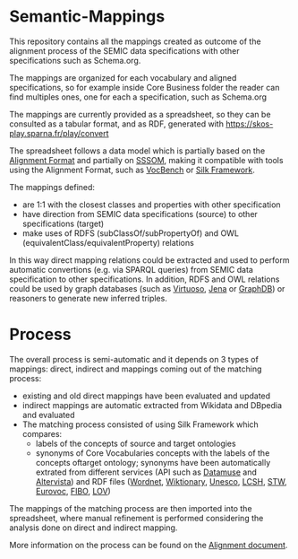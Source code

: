 # Semantic-Mappings

This repository contains all the mappings created as outcome of the alignment process of the SEMIC data specifications with other specifications such as Schema.org.

The mappings are organized for each vocabulary and aligned specifications, so for example inside Core Business folder the reader can find multiples ones, one for each a specification, such as Schema.org

The mappings are currently provided as a spreadsheet, so they can be consulted as a tabular format, and as RDF, generated with https://skos-play.sparna.fr/play/convert

The spreadsheet follows a data model which is partially based on the [Alignment Format](https://moex.gitlabpages.inria.fr/alignapi/format.html) and partially on [SSSOM](https://mapping-commons.github.io/sssom/Mapping/), making it compatible with tools using the Alignment Format, such as [VocBench](https://vocbench.uniroma2.it/) or [Silk Framework](http://silkframework.org/).

The mappings defined:
 * are 1:1 with the closest classes and properties with other specification
 * have direction from SEMIC data specifications (source) to other specifications (target)
 * make uses of RDFS (subClassOf/subPropertyOf) and OWL (equivalentClass/equivalentProperty) relations

In this way direct mapping relations could be extracted and used to perform automatic convertions (e.g. via SPARQL queries) from SEMIC data specification to other specifications. In addition, RDFS and OWL relations could be used by graph databases (such as [Virtuoso](https://docs.openlinksw.com/virtuoso/rdfsparqlruleintro/), [Jena](https://jena.apache.org/documentation/inference/) or [GraphDB](https://graphdb.ontotext.com/documentation/10.0/reasoning.html#predefined-rulesets)) or reasoners to generate new inferred triples.

# Process

The overall process is semi-automatic and it depends on 3 types of mappings: direct, indirect and mappings coming out of the matching process:

 * existing and old direct mappings have been evaluated and updated
 * indirect mappings are automatic extracted from Wikidata and DBpedia and evaluated
 * The matching process consisted of using Silk Framework which compares:
   * labels of the concepts of source and target ontologies
   * synonyms of Core Vocabularies concepts with the labels of the concepts oftarget ontology; synonyms have been automatically extrated from different services (API such as [Datamuse](https://www.datamuse.com/api/) and [Altervista](https://thesaurus.altervista.org/)) and RDF files ([Wordnet](https://wordnet-rdf.princeton.edu/license), [Wiktionary](http://kaiko.getalp.org/about-dbnary/download/), [Unesco](https://vocabularies.unesco.org/browser/thesaurus/en/), [LCSH](https://id.loc.gov/download/), [STW](https://zbw.eu/stw/version/latest/download/about.en.html), [Eurovoc](https://op.europa.eu/en/web/eu-vocabularies/dataset/-/resource?uri=http://publications.europa.eu/resource/dataset/eurovoc), [FIBO](https://github.com/edmcouncil/fibo), [LOV](https://lov.linkeddata.es/dataset/lov/sparql))

The mappings of the matching process are then imported into the spreadsheet, where manual refinement is performed considering the analysis done on direct and indirect mapping.

More information on the process can be found on the [Alignment document](Methodology/Alignment_with_Schema.org_v2.1.pdf).
